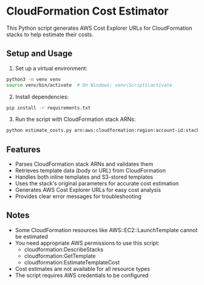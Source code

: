 # CloudFormation Cost Estimator

This Python script generates AWS Cost Explorer URLs for CloudFormation stacks to help estimate their costs.

## Setup and Usage

1. Set up a virtual environment:
```bash
python3 -m venv venv
source venv/bin/activate  # On Windows: venv\Scripts\activate
```

2. Install dependencies:
```bash
pip install -r requirements.txt
```

3. Run the script with CloudFormation stack ARNs:
```bash
python estimate_costs.py arn:aws:cloudformation:region:account-id:stack/stack-name-1 [arn:aws:cloudformation:region:account-id:stack/stack-name-2 ...]
```

## Features

- Parses CloudFormation stack ARNs and validates them
- Retrieves template data (body or URL) from CloudFormation
- Handles both inline templates and S3-stored templates
- Uses the stack's original parameters for accurate cost estimation
- Generates AWS Cost Explorer URLs for easy cost analysis
- Provides clear error messages for troubleshooting

## Notes

- Some CloudFormation resources like AWS::EC2::LaunchTemplate cannot be estimated
- You need appropriate AWS permissions to use this script:
  - cloudformation:DescribeStacks
  - cloudformation:GetTemplate
  - cloudformation:EstimateTemplateCost
- Cost estimates are not available for all resource types
- The script requires AWS credentials to be configured
